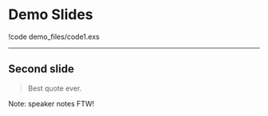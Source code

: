 # Demo Slides

!code demo_files/code1.exs

---

## Second slide

> Best quote ever.

Note: speaker notes FTW!
